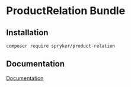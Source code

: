 # ProductRelation Bundle

## Installation

```
composer require spryker/product-relation
```

## Documentation

[Documentation](https://spryker.github.io)
